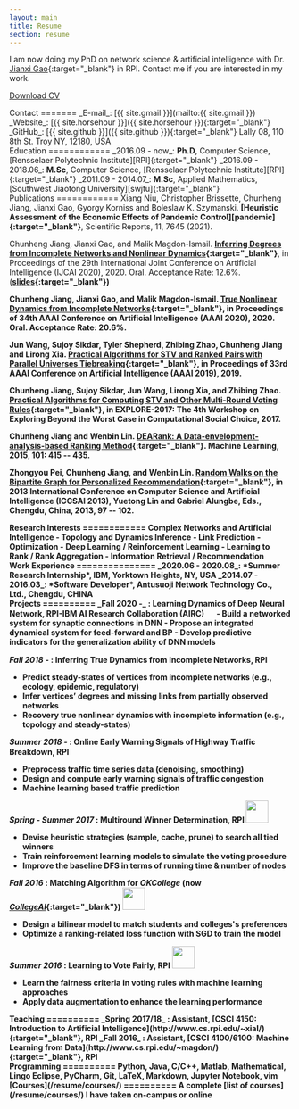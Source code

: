 ```yaml
---
layout: main
title: Resume
section: resume
---
```


I am now doing my PhD on network science & artificial intelligence with Dr. [Jianxi Gao][Gao]{:target="_blank"} in RPI. 
Contact me if you are interested in my work.


[Download CV](/files/cv.pdf)

<div class="section" markdown="1">
Contact
======= 
_E-mail_: [{{ site.gmail }}](mailto:{{ site.gmail }})  
_Website_: [{{ site.horsehour }}]({{ site.horsehour }}){:target="_blank"}  
_GitHub_: [{{ site.github }}]({{ site.github }}){:target="_blank"}  
Lally 08, 110 8th St. Troy NY, 12180, USA
</div>

<div class="section" markdown="1">
Education
============
_2016.09 - now_: <b>Ph.D</b>, Computer Science, [Rensselaer Polytechnic Institute][RPI]{:target="_blank"}  
_2016.09 - 2018.06_: <b>M.Sc</b>, Computer Science, [Rensselaer Polytechnic Institute][RPI]{:target="_blank"}  
_2011.09 - 2014.07_: <b>M.Sc</b>, Applied Mathematics, [Southwest Jiaotong University][swjtu]{:target="_blank"}  
<!--
2005.09 - 2009.07: ***B.Sc***, Information and Computing Science, [Tianjin University of Commerce][tjcu]{:target="_blank"}  
-->
</div>

<div class="section" markdown="1">
Publications
============
Xiang Niu, Christopher Brissette, Chunheng Jiang, Jianxi Gao, Gyorgy Korniss and Boleslaw K. Szymanski.
<b>[Heuristic Assessment of the Economic Effects of Pandemic Control][pandemic]{:target="_blank"}</b>,
Scientific Reports, 11, 7645 (2021).

Chunheng Jiang, Jianxi Gao, and Malik Magdon-Ismail. 
<b>[Inferring Degrees from Incomplete Networks and Nonlinear Dynamics][estks]{:target="_blank"}</b>, 
in Proceedings of the 29th International Joint Conference on Artificial Intelligence (IJCAI 2020), 2020. 
Oral. Acceptance Rate: 12.6%. (<b>[slides][ijcai20slides]{:target="_blank"})

Chunheng Jiang, Jianxi Gao, and Malik Magdon-Ismail. 
<b>[True Nonlinear Dynamics from Incomplete Networks][estxs]{:target="_blank"}</b>, 
in Proceedings of 34th AAAI Conference on Artificial Intelligence (AAAI 2020), 2020. Oral. Acceptance Rate: 20.6%.

Jun Wang, Sujoy Sikdar, Tyler Shepherd, Zhibing Zhao, Chunheng Jiang and Lirong Xia. 
<b>[Practical Algorithms for STV and Ranked Pairs with Parallel Universes Tiebreaking][put]{:target="_blank"}</b>, 
in Proceedings of 33rd AAAI Conference on Artificial Intelligence (AAAI 2019), 2019.

Chunheng Jiang, Sujoy Sikdar, Jun Wang, Lirong Xia, and Zhibing Zhao. 
<b>[Practical Algorithms for Computing STV and Other Multi-Round Voting Rules][stv]{:target="_blank"}</b>, 
in EXPLORE-2017: The 4th Workshop on Exploring Beyond the Worst Case in Computational Social Choice, 2017.

Chunheng Jiang and Wenbin Lin. 
<b>[DEARank: A Data-envelopment-analysis-based Ranking Method][dearank]{:target="_blank"}</b>. 
Machine Learning, 2015, 101: 415 -- 435.  

Zhongyou Pei, Chunheng Jiang, and Wenbin Lin. 
<b>[Random Walks on the Bipartite Graph for Personalized Recommendation][randwalk]{:target="_blank"}</b>,
in 2013 International Conference on Computer Science and Artificial Intelligence (ICCSAI 2013), 
Yuetong Lin and Gabriel Alungbe, Eds., Chengdu, China, 2013, 97 -- 102.
</div>

<div class="section" markdown="1">
Research Interests
============
Complex Networks and Artificial Intelligence
- Topology and Dynamics Inference
- Link Prediction
- Optimization 
- Deep Learning / Reinforcement Learning
- Learning to Rank / Rank Aggregation
- Information Retrieval / Recommendation

</div>

<div class="section" markdown="1">
Work Experience
===============
_2020.06 - 2020.08_: *Summer Research Internship*, IBM, Yorktown Heights, NY, USA
_2014.07 - 2016.03_: *Software Developer*, Antusuoji Network Technology Co., Ltd., Chengdu, CHINA

<!--
- Collect web information (commercial products, job positions)
- Build an information retrieval system based on Solr

_2009.11 - 2010.12_: Data Analyst, Bohai Securities Co., Ltd., Tianjin, CHINA
- Process the raw data in well organized structure
- Create model to analysis the financial data with statistical techniques
-->
</div>

<div class="section" markdown="1">
Projects 
==========
_Fall 2020 -_ : <b>Learning Dynamics of Deep Neural Network</b>, RPI-IBM AI Research Collaboration (AIRC)
<img src="{{ site.images }}/python.png" style="width: 15px;"/>
- Build a networked system for synaptic connections in DNN
- Propose an integrated dynamical system for feed-forward and BP
- Develop predictive indicators for the generalization ability of DNN models 

_Fall 2018 -_ : <b>Inferring True Dynamics from Incomplete Networks</b>, RPI
<img src="{{ site.images }}/python.png" style="width: 15px;"/>
- Predict steady-states of vertices from incomplete networks (e.g., ecology, epidemic, regulatory)
- Infer vertices’ degrees and missing links from partially observed networks
- Recovery true nonlinear dynamics with incomplete information (e.g., topology and steady-states)

_Summer 2018 -_ : <b>Online Early Warning Signals of Highway Traffic Breakdown</b>, RPI
<img src="{{ site.images }}/python.png" style="width: 15px;"/> 
- Preprocess traffic time series data (denoising, smoothing)
- Design and compute early warning signals of traffic congestion
- Machine learning based traffic prediction

_Spring - Summer 2017_ : <b>Multiround Winner Determination</b>, RPI 
<img src="{{ site.images }}/java.jpg" style="width: 40px;"/>
<img src="{{ site.images }}/python.png" style="width: 15px;"/>
- Devise heuristic strategies (sample, cache, prune) to search all tied winners
- Train reinforcement learning models to simulate the voting procedure
- Improve the baseline DFS in terms of running time & number of nodes

_Fall 2016_ : <b>Matching Algorithm for <i>OKCollege</i> (now [<i>CollegeAI</i>][collegeai]{:target="_blank"})</b>  <img src="{{ site.images }}/java.jpg" style="width: 40px;"/><img src="{{ site.images }}/python.png" style="width: 15px;"/>
- Design a bilinear model to match students and colleges's preferences
- Optimize a ranking-related loss function with SGD to train the model

_Summer 2016_ : <b>Learning to Vote Fairly</b>, RPI <img src="{{ site.images }}/java.jpg" style="width: 40px;"/>
- Learn the fairness criteria in voting rules with machine learning approaches
- Apply data augmentation to enhance the learning performance

<!--
_Summer 2013_ : <b>Automating Data Collection</b> <img src="{{ site.images }}/java.jpg" style="width: 40px;"/>
- Crawl over 10,000 professors' profiles from top Chinese universities
- Semi-automate the inefficient and expensive manual collection procedure
- Align the collected data and output with homogeneous content

_Summer 2012_ : <b>Meta Extraction from PDF Papers</b> <img src="{{ site.images }}/java.jpg" style="width: 40px;"/><img src="{{ site.images }}/c++.png" style="width: 20px;"/>
- Crawl 5,000 research papers in PDF and related meta data from [arXiv](https://arxiv.org/){:target="_blank"}
- Convert PDF documents to XML with [pdf2xml](https://sourceforge.net/projects/pdf2xml/){:target="_blank"} and create training set
- Recognize the meta information blocks (titles, authors, keywords, abstract, and references) with handcrafted rules and machine learning techniques
-->

</div>

<div class="section" markdown="1">
Teaching 
==========  
_Spring 2017/18_ : Assistant, [CSCI 4150: Introduction to Artificial Intelligence](http://www.cs.rpi.edu/~xial/){:target="_blank"}, RPI 
_Fall 2016_ : Assistant, [CSCI 4100/6100: Machine Learning from Data](http://www.cs.rpi.edu/~magdon/){:target="_blank"}, RPI 
</div>

<div class="section" markdown="1">
Programming
==========  
Python, Java, C/C++, Matlab, Mathematical, Lingo  
Eclipse, PyCharm, Git, LaTeX, Markdown, Jupyter Notebook, vim
</div>

<div class="section" markdown="1">
[Courses](/resume/courses/)
==========  
A complete [list of courses](/resume/courses/) I have taken on-campus or online
</div>

[gao]: http://gaojianxi.com/
[rpi]:  https://www.rpi.edu/
[swjtu]:http://www.swjtu.edu.cn/
[tjcu]: http://www.tjcu.edu.cn/

[collegeai]: https://www.collegeai.com/
[dearank]: https://link.springer.com/article/10.1007/s10994-014-5442-3
[randwalk]: https://www.researchgate.net/publication/278670661_Random_Walks_on_the_Bipartite-Graph_for_Personalized_Recommendation
[stv]: http://www.explore-2017.preflib.org/wp-content/uploads/2017/04/paper_16.pdf
[put]: https://arxiv.org/pdf/1805.06992.pdf
[estxs]: https://arxiv.org/pdf/2001.06722.pdf 
[estks]: https://arxiv.org/pdf/2004.10546.pdf
[ijcai20slides]: /files/ijcai20-estks-slides.pdf
[pandemic]: https://www.nature.com/articles/s41598-021-85432-x 
